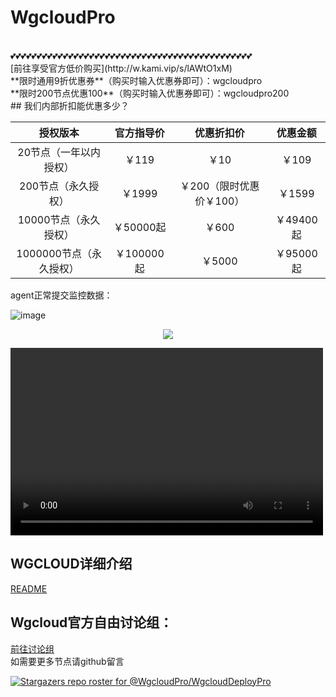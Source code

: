 # WgcloudPro
<!-- [在线试用演示系统（最新版本100万授权展示）（演示成员账号：admin 密码：admin）](http://wgstart.icu) -->
<br/>
💕💕💕💕💕💕💕💕💕💕💕💕💕💕💕💕💕💕💕💕💕💕💕💕💕💕💕💕💕💕💕💕💕💕💕💕💕💕💕💕💕💕💕💕💕💕<br/>
[前往享受官方低价购买](http://w.kami.vip/s/lAWtO1xM)
<br/>**限时通用9折优惠券**（购买时输入优惠券即可）：wgcloudpro<br/>
**限时200节点优惠100**（购买时输入优惠券即可）：wgcloudpro200
<br/>
## 我们内部折扣能优惠多少？
<br/>

|        授权版本         | 官方指导价 | 优惠折扣价 | 优惠金额  |
| :---------------------: | :--------: | :--------: | :-------: |
|   20节点（一年以内授权）    |   ￥119    |    ￥10    |   ￥109    |
|   200节点（永久授权）   |   ￥1999   |   ￥200（限时优惠价￥100）    |  ￥1599   |
|  10000节点（永久授权）  | ￥50000起  |   ￥600    | ￥49400起 |
| 1000000节点（永久授权） | ￥100000起 |   ￥5000   | ￥95000起 |

agent正常提交监控数据：

![image](https://github.com/WgcloudPro/WgcloudDeployPro/assets/131434608/c5642361-745a-4854-8b05-7938c2e6ab34)


<p align="center">
  <a target="_blank" href="http://w.kami.vip/s/lAWtO1xM">
    <img src="https://github.com/WgcloudPro/WgcloudDeployPro/assets/131434608/4364faf7-ac8e-44a0-8756-80749546d71c">
  </a>
 </p>
 <p align="center">

<video src="https://github.com/WgcloudPro/WgcloudDeployPro/releases/download/video/wgcloudPro.mp4" controls="controls" width="500" height="300"></video>
 </p>

## WGCLOUD详细介绍

[README](./README_cn.md)
</br>
## Wgcloud官方自由讨论组：

[前往讨论组](https://wg-tey1014.slack.com/archives/C05638FS6SZ)
</br>
如需要更多节点请github留言

[![Stargazers repo roster for @WgcloudPro/WgcloudDeployPro](https://reporoster.com/stars/WgcloudPro/WgcloudDeployPro)](https://github.com/WgcloudPro/WgcloudDeployPro/stargazers)
